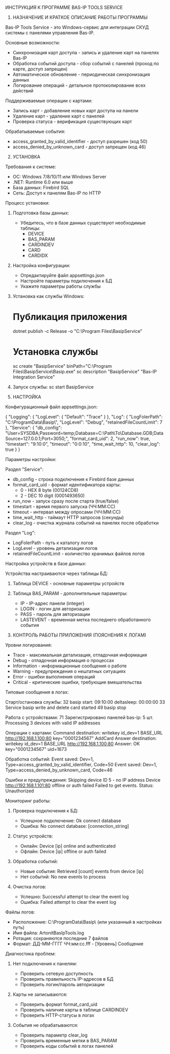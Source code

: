 ИНСТРУКЦИЯ К ПРОГРАММЕ BAS-IP TOOLS SERVICE

1. НАЗНАЧЕНИЕ И КРАТКОЕ ОПИСАНИЕ РАБОТЫ ПРОГРАММЫ

Bas-IP Tools Service - это Windows-сервис для интеграции СКУД системы с панелями управления Bas-IP.

Основные возможности:
- Синхронизация карт доступа - запись и удаление карт на панелях Bas-IP
- Обработка событий доступа - сбор событий с панелей (проход по карте, доступ запрещен)
- Автоматическое обновление - периодическая синхронизация данных
- Логирование операций - детальное протоколирование всех действий

Поддерживаемые операции с картами:
- Запись карт - добавление новых карт доступа на панели
- Удаление карт - удаление карт с панелей
- Проверка статуса - верификация существующих карт

Обрабатываемые события:
- access_granted_by_valid_identifier - доступ разрешен (код 50)
- access_denied_by_unknown_card - доступ запрещен (код 46)


2. УСТАНОВКА

Требования к системе:
- ОС: Windows 7/8/10/11 или Windows Server
- .NET: Runtime 6.0 или выше
- База данных: Firebird SQL
- Сеть: Доступ к панелям Bas-IP по HTTP

Процесс установки:

1. Подготовка базы данных:
   - Убедитесь, что в базе данных существуют необходимые таблицы:
     * DEVICE
     * BAS_PARAM
     * CARDINDEV
     * CARD
     * CARDIDX

2. Настройка конфигурации:
   - Отредактируйте файл appsettings.json
   - Настройте параметры подключения к БД
   - Укажите параметры работы службы

3. Установка как службы Windows:
   # Публикация приложения
   dotnet publish -c Release -o "C:\Program Files\BasipService"

   # Установка службы
   sc create "BasipService" binPath="C:\Program Files\BasipService\Basip.exe"
   sc description "BasipService" "Bas-IP Integration Service"

4. Запуск службы:
   sc start BasipService


3. НАСТРОЙКА

Конфигурационный файл appsettings.json:

{
  "Logging": {
    "LogLevel": {
      "Default": "Trace"
    }
  },
  "Log": {
    "LogFolerPath": "C:\\ProgramData\\Basip\\",
    "LogLevel": "Debug",
    "retainedFileCountLimit": 7
  },
  "Service": {
    "db_config": "User=SYSDBA;Password=temp;Database=C:\\Path\\To\\Database.GDB;DataSource=127.0.0.1;Port=3050;",
    "format_card_uid": 2,
    "run_now": true,
    "timestart": "9:10:0",
    "timeout": "0:0:10",
    "time_wait_http": 10,
    "clear_log": true
  }
}

Параметры настройки:

Раздел "Service":
- db_config - строка подключения к Firebird базе данных
- format_card_uid - формат идентификатора карты:
  * 0 - HEX 8 byte (00124CD8)
  * 2 - DEC 10 digit (0001493650)
- run_now - запуск сразу после старта (true/false)
- timestart - время первого запуска (ЧЧ:ММ:СС)
- timeout - интервал между опросами (ЧЧ:ММ:СС)
- time_wait_http - таймаут HTTP запросов (секунды)
- clear_log - очистка журнала событий на панелях после обработки

Раздел "Log":
- LogFolerPath - путь к каталогу логов
- LogLevel - уровень детализации логов
- retainedFileCountLimit - количество хранимых файлов логов

Настройка устройств в базе данных:

Устройства настраиваются через таблицы БД:

1. Таблица DEVICE - основные параметры устройств
2. Таблица BAS_PARAM - дополнительные параметры:
   - IP - IP-адрес панели (integer)
   - LOGIN - логин для авторизации
   - PASS - пароль для авторизации
   - LASTEVENT - временная метка последнего обработанного события

4. КОНТРОЛЬ РАБОТЫ ПРИЛОЖЕНИЯ (ПОЯСНЕНИЯ К ЛОГАМ)

Уровни логирования:

- Trace - максимальная детализация, отладочная информация
- Debug - отладочная информация о процессах
- Information - информационные сообщения о работе
- Warning - предупреждения о нештатных ситуациях
- Error - ошибки выполнения операций
- Critical - критические ошибки, требующие вмешательства

Типовые сообщения в логах:

Старт/остановка службы:
32 basip start: 09:10:00 deltasleep: 00:00:00
33 Service basip write and delete card started
49 basip stop

Работа с устройствами:
71 Зарегистрировано панелей bas-ip: 5 шт.
Processing 3 devices with valid IP addresses

Операции с картами:
Command destination: writekey id_dev=1 BASE_URL http://192.168.1.100:80 key="0001234567" AddCard
Answer destination: writekey id_dev=1 BASE_URL http://192.168.1.100:80 Answer: OK key="0001234567" uid=1673

Обработка событий:
Event saved: Dev=1, Type=access_granted_by_valid_identifier, Code=50
Event saved: Dev=1, Type=access_denied_by_unknown_card, Code=46

Ошибки и предупреждения:
Skipping device ID 5 - no IP address
Device http://192.168.1.101:80 offline or auth failed
Failed to get events. Status: Unauthorized

Мониторинг работы:

1. Проверка подключения к БД:
   - Успешное подключение: Ok connect database
   - Ошибка: No connect database: [connection_string]

2. Статус устройств:
   - Онлайн: Device [ip] online and authenticated
   - Офлайн: Device [ip] offline or auth failed

3. Обработка событий:
   - Новые события: Retrieved [count] events from device [ip]
   - Нет событий: No new events to process

4. Очистка логов:
   - Успешно: Successful attempt to clear the event log
   - Ошибка: Failed attempt to clear the event log

Файлы логов:
- Расположение: C:\ProgramData\Basip\ (или указанный в настройках путь)
- Имя файла: ArtonitBasIpTools.log
- Ротация: сохраняются последние 7 файлов
- Формат: ДД-ММ-ГГГГ ЧЧ:мм:сс.fff - [Уровень] Сообщение

Диагностика проблем:

1. Нет подключения к панелям:
   - Проверить сетевую доступность
   - Проверить правильность IP-адресов в БД
   - Проверить логин/пароль авторизации

2. Карты не записываются:
   - Проверить формат format_card_uid
   - Проверить наличие карты в таблице CARDINDEV
   - Проверить HTTP-статусы в логах

3. События не обрабатываются:
   - Проверить параметр clear_log
   - Проверить временные метки в BAS_PARAM
   - Проверить коды событий в логах панелей
